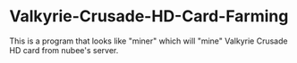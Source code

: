 # Valkyrie-Crusade-HD-Card-Farming
This is a program that looks like "miner" which will "mine" Valkyrie Crusade HD card from nubee's server. 
